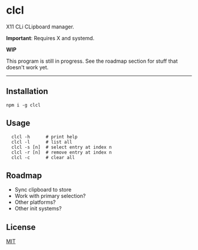 # clcl

X11 CLi CLipboard manager.

**Important**: Requires X and systemd.

**WIP**

This program is still in progress. See the roadmap section for stuff that
doesn't work yet.

--------

## Installation

`npm i -g clcl`

## Usage

```
  clcl -h      # print help
  clcl -l      # list all
  clcl -s [n]  # select entry at index n
  clcl -r [n]  # remove entry at index n
  clcl -c      # clear all
```


## Roadmap

* Sync clipboard to store
* Work with primary selection?
* Other platforms?
* Other init systems?

## License

[MIT](./LICENSE.md)
